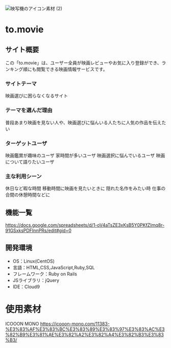 ![映写機のアイコン素材 (2)](https://user-images.githubusercontent.com/76623704/113145124-02bb9000-9269-11eb-82a4-1bcb84294738.jpeg)

# to.movie

## サイト概要
この「to.movie」は、ユーザー全員が映画レビューやお気に入り登録ができ、ランキング順にも閲覧できる映画情報サービスです。


### サイトテーマ
映画選びに困らなくなるサイト

### テーマを選んだ理由
普段あまり映画を見ない人や、映画選びに悩んいる人たちに人気の作品を伝えたい

### ターゲットユーザ
映画鑑賞が趣味のユーザ
家時間が多いユーザ
映画選択に悩んでいるユーザ
映画について語りたいユーザ

### 主な利用シーン
休日など暇な時間
移動時間に映画を見たいときに
隠れた名作をみたい時
仕事の合間の休憩時間などに

## 機能一覧
 https://docs.google.com/spreadsheets/d/1-oV4aTsZE3xKsB5Y0PKfZImq8r-91GSxksPDFInnPRs/edit#gid=0 

## 開発環境
- OS：Linux(CentOS)
- 言語：HTML,CSS,JavaScript,Ruby,SQL
- フレームワーク：Ruby on Rails
- JSライブラリ：jQuery
- IDE：Cloud9

# 使用素材
ICOOON MONO
https://icooon-mono.com/11383-%E3%83%AF%E3%83%BC%E3%83%89%E3%83%97%E3%83%AC%E3%82%B9%E3%81%AE%E3%82%A2%E3%82%A4%E3%82%B3%E3%83%B3/
